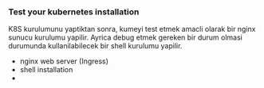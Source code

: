 ### Test your kubernetes installation
K8S kurulumunu yaptiktan sonra, kumeyi test etmek amacli olarak bir nginx sunucu
kurulumu yapilir. Ayrica debug etmek gereken bir durum olmasi durumunda kullanilabilecek 
bir shell kurulumu yapilir.

- nginx web server (Ingress)
- shell installation
- 